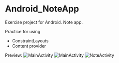 # Android_NoteApp
Exercise project for Android. Note app.

Practice for using 
 - ConstraintLayouts
 - Content provider

Preview:
![MainActivity](http://i67.tinypic.com/2ls893k.png)
![MainActivity](http://i68.tinypic.com/2h83kmw.png)
![NoteActivity](http://i66.tinypic.com/a9ldfn.png)
